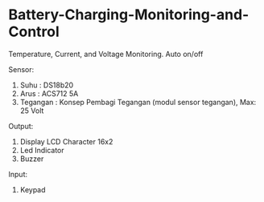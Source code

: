 # Battery-Charging-Monitoring-and-Control
Temperature, Current, and Voltage Monitoring. Auto on/off

Sensor:
1. Suhu     : DS18b20
2. Arus     : ACS712 5A
3. Tegangan : Konsep Pembagi Tegangan (modul sensor tegangan), Max: 25 Volt

Output:
1. Display LCD Character 16x2
2. Led Indicator
3. Buzzer

Input:
1. Keypad 


